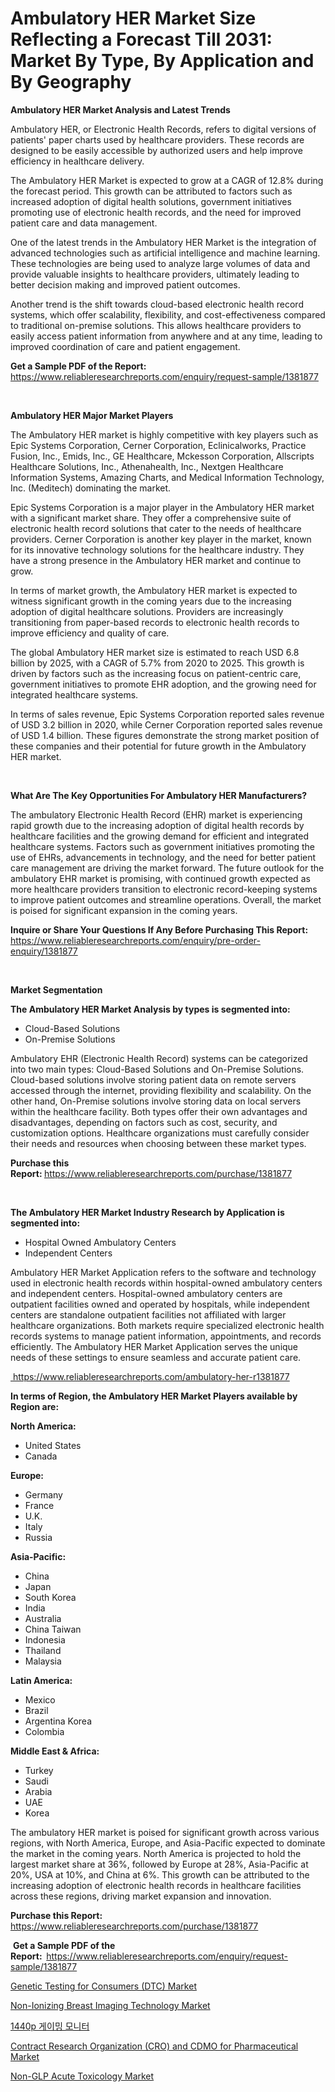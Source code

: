 <p><h1>Ambulatory HER Market Size Reflecting a Forecast Till 2031: Market By Type, By Application and By Geography</h1></p><p><strong>Ambulatory HER Market Analysis and Latest Trends</strong></p>
<p><p>Ambulatory HER, or Electronic Health Records, refers to digital versions of patients' paper charts used by healthcare providers. These records are designed to be easily accessible by authorized users and help improve efficiency in healthcare delivery.</p><p>The Ambulatory HER Market is expected to grow at a CAGR of 12.8% during the forecast period. This growth can be attributed to factors such as increased adoption of digital health solutions, government initiatives promoting use of electronic health records, and the need for improved patient care and data management.</p><p>One of the latest trends in the Ambulatory HER Market is the integration of advanced technologies such as artificial intelligence and machine learning. These technologies are being used to analyze large volumes of data and provide valuable insights to healthcare providers, ultimately leading to better decision making and improved patient outcomes.</p><p>Another trend is the shift towards cloud-based electronic health record systems, which offer scalability, flexibility, and cost-effectiveness compared to traditional on-premise solutions. This allows healthcare providers to easily access patient information from anywhere and at any time, leading to improved coordination of care and patient engagement.</p></p>
<p><strong>Get a Sample PDF of the Report:&nbsp;</strong> <a href="https://www.reliableresearchreports.com/enquiry/request-sample/1381877">https://www.reliableresearchreports.com/enquiry/request-sample/1381877</a></p>
<p>&nbsp;</p>
<p><strong>Ambulatory HER Major Market Players</strong></p>
<p><p>The Ambulatory HER market is highly competitive with key players such as Epic Systems Corporation, Cerner Corporation, Eclinicalworks, Practice Fusion, Inc., Emids, Inc., GE Healthcare, Mckesson Corporation, Allscripts Healthcare Solutions, Inc., Athenahealth, Inc., Nextgen Healthcare Information Systems, Amazing Charts, and Medical Information Technology, Inc. (Meditech) dominating the market.</p><p>Epic Systems Corporation is a major player in the Ambulatory HER market with a significant market share. They offer a comprehensive suite of electronic health record solutions that cater to the needs of healthcare providers. Cerner Corporation is another key player in the market, known for its innovative technology solutions for the healthcare industry. They have a strong presence in the Ambulatory HER market and continue to grow.</p><p>In terms of market growth, the Ambulatory HER market is expected to witness significant growth in the coming years due to the increasing adoption of digital healthcare solutions. Providers are increasingly transitioning from paper-based records to electronic health records to improve efficiency and quality of care.</p><p>The global Ambulatory HER market size is estimated to reach USD 6.8 billion by 2025, with a CAGR of 5.7% from 2020 to 2025. This growth is driven by factors such as the increasing focus on patient-centric care, government initiatives to promote EHR adoption, and the growing need for integrated healthcare systems.</p><p>In terms of sales revenue, Epic Systems Corporation reported sales revenue of USD 3.2 billion in 2020, while Cerner Corporation reported sales revenue of USD 1.4 billion. These figures demonstrate the strong market position of these companies and their potential for future growth in the Ambulatory HER market.</p></p>
<p>&nbsp;</p>
<p><strong>What Are The Key Opportunities For Ambulatory HER Manufacturers?</strong></p>
<p><p>The ambulatory Electronic Health Record (EHR) market is experiencing rapid growth due to the increasing adoption of digital health records by healthcare facilities and the growing demand for efficient and integrated healthcare systems. Factors such as government initiatives promoting the use of EHRs, advancements in technology, and the need for better patient care management are driving the market forward. The future outlook for the ambulatory EHR market is promising, with continued growth expected as more healthcare providers transition to electronic record-keeping systems to improve patient outcomes and streamline operations. Overall, the market is poised for significant expansion in the coming years.</p></p>
<p><strong>Inquire or Share Your Questions If Any Before Purchasing This Report:</strong> <a href="https://www.reliableresearchreports.com/enquiry/pre-order-enquiry/1381877">https://www.reliableresearchreports.com/enquiry/pre-order-enquiry/1381877</a></p>
<p>&nbsp;</p>
<p><strong>Market Segmentation</strong></p>
<p><strong>The Ambulatory HER Market Analysis by types is segmented into:</strong></p>
<p><ul><li>Cloud-Based Solutions</li><li>On-Premise Solutions</li></ul></p>
<p><p>Ambulatory EHR (Electronic Health Record) systems can be categorized into two main types: Cloud-Based Solutions and On-Premise Solutions. Cloud-based solutions involve storing patient data on remote servers accessed through the internet, providing flexibility and scalability. On the other hand, On-Premise solutions involve storing data on local servers within the healthcare facility. Both types offer their own advantages and disadvantages, depending on factors such as cost, security, and customization options. Healthcare organizations must carefully consider their needs and resources when choosing between these market types.</p></p>
<p><strong>Purchase this Report:&nbsp;</strong><a href="https://www.reliableresearchreports.com/purchase/1381877">https://www.reliableresearchreports.com/purchase/1381877</a></p>
<p>&nbsp;</p>
<p><strong>The Ambulatory HER Market Industry Research by Application is segmented into:</strong></p>
<p><ul><li>Hospital Owned Ambulatory Centers</li><li>Independent Centers</li></ul></p>
<p><p>Ambulatory HER Market Application refers to the software and technology used in electronic health records within hospital-owned ambulatory centers and independent centers. Hospital-owned ambulatory centers are outpatient facilities owned and operated by hospitals, while independent centers are standalone outpatient facilities not affiliated with larger healthcare organizations. Both markets require specialized electronic health records systems to manage patient information, appointments, and records efficiently. The Ambulatory HER Market Application serves the unique needs of these settings to ensure seamless and accurate patient care.</p></p>
<p><a href="https://www.reliableresearchreports.com/ambulatory-her-r1381877">&nbsp;https://www.reliableresearchreports.com/ambulatory-her-r1381877</a></p>
<p><strong>In terms of Region, the Ambulatory HER Market Players available by Region are:</strong></p>
<p>
    <p> <strong> North America: </strong>
        <ul>
            <li>United States</li>
            <li>Canada</li>
        </ul>
        </p> 
    <p> <strong> Europe: </strong>
        <ul>
            <li>Germany</li>
            <li>France</li>
            <li>U.K.</li>
            <li>Italy</li>
            <li>Russia</li>
        </ul>
        </p> 
    <p> <strong> Asia-Pacific: </strong>
        <ul>
            <li>China</li>
            <li>Japan</li>
            <li>South Korea</li>
            <li>India</li>
            <li>Australia</li>
            <li>China Taiwan</li>
            <li>Indonesia</li>
            <li>Thailand</li>
            <li>Malaysia</li>
        </ul>
        </p> 
    <p> <strong> Latin America: </strong>
        <ul>
            <li>Mexico</li>
            <li>Brazil</li>
            <li>Argentina Korea</li>
            <li>Colombia</li>
        </ul>
        </p> 
    <p> <strong> Middle East & Africa: </strong>
        <ul>
            <li>Turkey</li>
            <li>Saudi</li>
            <li>Arabia</li>
            <li>UAE</li>
            <li>Korea</li>
        </ul>
    </p>
    </p>
<p><p>The ambulatory HER market is poised for significant growth across various regions, with North America, Europe, and Asia-Pacific expected to dominate the market in the coming years. North America is projected to hold the largest market share at 36%, followed by Europe at 28%, Asia-Pacific at 20%, USA at 10%, and China at 6%. This growth can be attributed to the increasing adoption of electronic health records in healthcare facilities across these regions, driving market expansion and innovation.</p></p>
<p><strong>Purchase this Report: </strong><a href="https://www.reliableresearchreports.com/purchase/1381877">https://www.reliableresearchreports.com/purchase/1381877</a></p>
<p>&nbsp;<strong>Get a Sample PDF of the Report:&nbsp;&nbsp;</strong><a href="https://www.reliableresearchreports.com/enquiry/request-sample/1381877">https://www.reliableresearchreports.com/enquiry/request-sample/1381877</a></p>
<p><strong></strong></p>
<p><p><a href="https://github.com/IkeSchumm04/Market-Research-Report-List-1/blob/main/genetic-testing-for-consumers-dtc-market.md">Genetic Testing for Consumers (DTC) Market</a></p><p><a href="https://github.com/riwar777/Market-Research-Report-List-1/blob/main/non-ionizing-breast-imaging-technology-market.md">Non-Ionizing Breast Imaging Technology Market</a></p><p><a href="https://github.com/muchswr/Market-Research-Report-List-2/blob/main/260890073753.md">1440p 게이밍 모니터</a></p><p><a href="https://github.com/indrystar/Market-Research-Report-List-4/blob/main/contract-research-organization-cro-and-cdmo-for-pharmaceutical-market.md">Contract Research Organization (CRO) and CDMO for Pharmaceutical Market</a></p><p><a href="https://github.com/jahid123ahm/Market-Research-Report-List-1/blob/main/non-glp-acute-toxicology-market.md">Non-GLP Acute Toxicology Market</a></p></p>